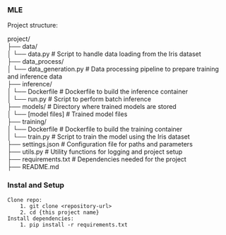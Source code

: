 ### MLE

Project structure:

project/  
├── data/  
│   └── data.py                # Script to handle data loading from the Iris dataset  
├── data_process/  
│   └── data_generation.py     # Data processing pipeline to prepare training and inference data  
├── inference/  
│   └── Dockerfile             # Dockerfile to build the inference container  
│   └── run.py                 # Script to perform batch inference  
├── models/                    # Directory where trained models are stored  
│   └── [model files]          # Trained model files  
├── training/  
│   └── Dockerfile             # Dockerfile to build the training container  
│   └── train.py               # Script to train the model using the Iris dataset  
├── settings.json              # Configuration file for paths and parameters  
├── utils.py                   # Utility functions for logging and project setup  
├── requirements.txt           # Dependencies needed for the project  
├── README.md                

### Instal and Setup
    Clone repo:
        1. git clone <repository-url>  
        2. cd {this project name}
    Install dependencies:
        1. pip install -r requirements.txt 
